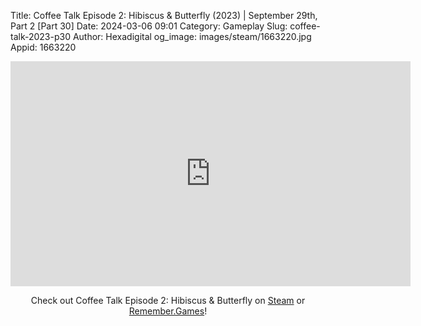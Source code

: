 Title: Coffee Talk Episode 2: Hibiscus & Butterfly (2023) | September 29th, Part 2 [Part 30]
Date: 2024-03-06 09:01
Category: Gameplay
Slug: coffee-talk-2023-p30
Author: Hexadigital
og_image: images/steam/1663220.jpg
Appid: 1663220

<center><iframe src="https://www.youtube.com/embed/LnL1euJtxbw?feature=oembed" allow="accelerometer; autoplay; encrypted-media; gyroscope; picture-in-picture" width="640" height="360" frameborder="0"></iframe>

Check out Coffee Talk Episode 2: Hibiscus & Butterfly on [Steam](https://store.steampowered.com/app/1663220/?curator_clanid=34633900) or [Remember.Games](https://remember.games/game/8083/coffee-talk-episode-2-hibiscus-butterfly/)!</center>